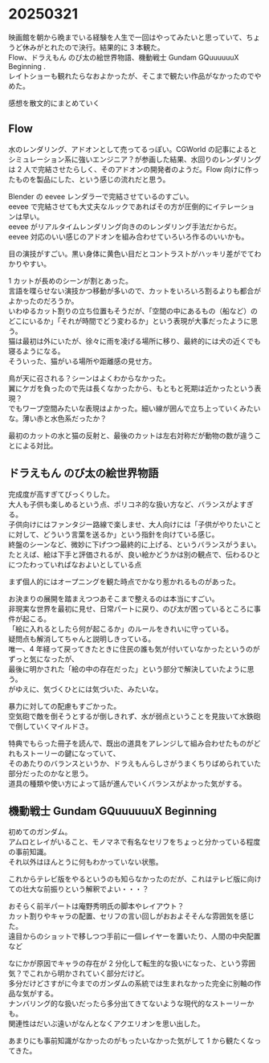 # 20250321

映画館を朝から晩までいる経験を人生で一回はやってみたいと思っていて、ちょうど休みがとれたので決行。結果的に 3 本観た。<br/>
Flow、ドラえもん のび太の絵世界物語、機動戦士 Gundam GQuuuuuuX Beginning .<br/>
レイトショーも観れたらなおよかったが、そこまで観たい作品がなかったのでやめた。

感想を散文的にまとめていく

## Flow

水のレンダリング、アドオンとして売ってるっぽい。CGWorld の記事によるとシミュレーション系に強いエンジニア？が参画した結果、水回りのレンダリングは 2 人で完結させたらしく、そのアドオンの開発者のようだ。Flow 向けに作ったものを製品にした、という感じの流れだと思う。

Blender の eevee レンダラーで完結させているのすごい。<br/>
eevee で完結させても大丈夫なルックであればその方が圧倒的にイテレーションは早い。<br/>
eevee がリアルタイムレンダリング向きののレンダリング手法だからだ。<br/>
eevee 対応のいい感じのアドオンを組み合わせていろいろ作るのいいかも。

目の演技がすごい。黒い身体に黄色い目だとコントラストがハッキリ差がでてわかりやすい。

1 カットが長めのシーンが割とあった。<br/>
言語を喋らせない演技かつ移動が多いので、カットをいろいろ割るよりも都合がよかったのだろうか。<br/>
いわゆるカット割りの立ち位置もそうだが、「空間の中にあるもの（船など）のどこにいるか」「それが時間でどう変わるか」という表現が大事だったように思う。<br/>
猫は最初は外にいたが、徐々に雨を凌げる場所に移り、最終的には犬の近くでも寝るようになる。<br/>
そういった、猫がいる場所や距離感の見せ方。

鳥が天に召される？シーンはよくわからなかった。<br/>
翼にケガを負ったので先は長くなかったから、もともと死期は近かったという表現？<br/>
でもワープ空間みたいな表現はよかった。細い線が囲んで立ち上っていくみたいな。薄い赤と水色系だったか？

最初のカットの水と猫の反射と、最後のカットは左右対称だが動物の数が違うことによる対比。

## ドラえもん のび太の絵世界物語

完成度が高すぎてびっくりした。<br/>
大人も子供も楽しめるという点、ポリコネ的な扱い方など、バランスがよすぎる。<br/>
子供向けにはファンタジー路線で楽しませ、大人向けには「子供がやりたいことに対して、どういう言葉を送るか」という指針を向けている感じ。<br/>
終盤のシーンなど、微妙に下げつつ最終的に上げる、というバランスがうまい。<br/>
たとえば、絵は下手と評価されるが、良い絵かどうかは別の観点で、伝わるひとにつたわっていればなおよいとしている点<br/>

まず個人的にはオープニングを観た時点でかなり惹かれるものがあった。

お決まりの展開を踏まえつつあそこまで整えるのは本当にすごい。<br/>
非現実な世界を最初に見せ、日常パートに戻り、のび太が困っているところに事件が起こる。<br/>
「絵に入れるとしたら何が起こるか」のルールをきれいに守っている。<br/>
疑問点も解消してちゃんと説明しきっている。<br/>
唯一、4 年経って戻ってきたときに住民の誰も気が付いていなかったというのがずっと気になったが、<br/>
最後に明かされた「絵の中の存在だった」という部分で解決していたように思う。<br/>
がゆえに、気づくひとには気づいた、みたいな。

暴力に対しての配慮もすごかった。<br/>
空気砲で敵を倒そうとするが倒しきれず、水が弱点ということを見抜いて水鉄砲で倒していくマイルドさ。

特典でもらった冊子を読んで、既出の道具をアレンジして組み合わせたものがどれもストーリーの鍵になっていて、<br/>
そのあたりのバランスというか、ドラえもんらしさがうまくちりばめられていた部分だったのかなと思う。<br/>
道具の種類や使い方によって話が進んでいくバランスがよかった気がする。

## 機動戦士 Gundam GQuuuuuuX Beginning

初めてのガンダム。<br/>
アムロとレイがいること、モノマネで有名なセリフをちょっと分かっている程度の事前知識。<br/>
それ以外はほんとうに何もわかっていない状態。

これからテレビ版をやるというのも知らなかったのだが、これはテレビ版に向けての壮大な前振りという解釈でよい・・・？

おそらく前半パートは庵野秀明氏の脚本やレイアウト？<br/>
カット割りやキャラの配置、セリフの言い回しがおおよそそんな雰囲気を感じた。<br/>
遠目からのショットで移しつつ手前に一個レイヤーを置いたり、人間の中央配置など<br/>

なにかが原因でキャラの存在が 2 分化して転生的な扱いになった、という雰囲気？でこれから明かされていく部分だけど。<br/>
多分だけどさすがに今までのガンダムの系統では生まれなかった完全に別軸の作品な気がする。<br/>
ナンバリング的な扱いだったら多分出てきてないような現代的なストーリーかも。<br/>
関連性はだいぶ遠いがなんとなくアクエリオンを思い出した。

あまりにも事前知識がなかったのがもったいなかった気がして 1 から観たくなってきた。
